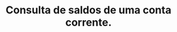---
title: Consulta de saldos de uma conta corrente.
api:
  file: readme-hml-corebank.json
  operationId: get_v1-core-banking-balance-agency-account
hidden: false
---